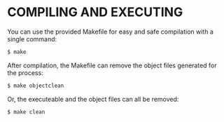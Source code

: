 COMPILING AND EXECUTING
=======================

You can use the provided Makefile for easy and safe compilation with a  
single command:

```bash
$ make
```

After compilation, the Makefile can remove the object files generated for  
the process:

```bash
$ make objectclean
```

Or, the executeable and the object files can all be removed:

```bash
$ make clean
```
